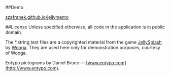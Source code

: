 
##Demo

[szafranek.github.io/jellymemo](http://szafranek.github.io/jellymemo)

##License
Unless specified otherwise, all code in the application is in public domain.

The *.string text files are a copyrighted material from the game [JellySplash](http://www.wooga.com/games/jelly-splash/) by [Wooga](http://www.wooga.com).
They are used here only for demonstration purposes, courtesy of Wooga.

Entypo pictograms by Daniel Bruce — [www.entypo.com](http://www.entypo.com).
